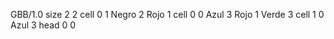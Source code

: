 <gs-board without-header> GBB/1.0
size 2 2
cell 0 1 Negro 2 Rojo 1 
cell 0 0 Azul 3 Rojo 1 Verde 3 
cell 1 0 Azul 3 
head 0 0 </gs-board>